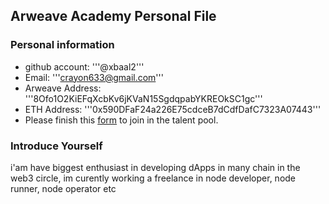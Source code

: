 ## Arweave Academy Personal File

### Personal information

- github account: '''@xbaal2'''
- Email: '''crayon633@gmail.com'''
- Arweave Address: '''8Ofo1O2KiEFqXcbKv6jKVaN15SgdqpabYKREOkSC1gc'''
- ETH Address: '''0x590DFaF24a226E75cdceB7dCdfDafC7323A07443'''
- Please finish this [form](https://docs.google.com/forms/d/e/1FAIpQLSfWA5fIIcBgmRppm3jNz5vmf9Mai_QMVil-2pO4r7YKn_Zhtw/viewform?usp=sf_link) to join in the talent pool.

### Introduce Yourself
 i'am have biggest enthusiast in developing dApps in many chain in the web3 circle, im curently working a freelance in node developer, node runner, node operator etc
